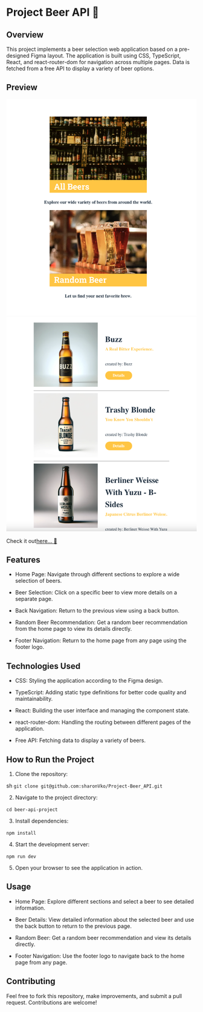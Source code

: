 # Project Beer API 🍻

## Overview

This project implements a beer selection web application based on a pre-designed Figma layout. The application is built using CSS, TypeScript, React, and react-router-dom for navigation across multiple pages. Data is fetched from a free API to display a variety of beer options.

## Preview

![screenshot](./public/IMGs/HomePreviewShot.png)
![screenshot](./public/IMGs/AllBeersPreviewShot.png)

Check it out[here... 🍺](https://beer-shop-api.netlify.app/)

## Features

- Home Page: Navigate through different sections to explore a wide selection of beers.

- Beer Selection: Click on a specific beer to view more details on a separate page.

- Back Navigation: Return to the previous view using a back button.

- Random Beer Recommendation: Get a random beer recommendation from the home page to view its details directly.

- Footer Navigation: Return to the home page from any page using the footer logo.

## Technologies Used

- CSS: Styling the application according to the Figma design.

- TypeScript: Adding static type definitions for better code quality and maintainability.

- React: Building the user interface and managing the component state.

- react-router-dom: Handling the routing between different pages of the application.

- Free API: Fetching data to display a variety of beers.

## How to Run the Project

1. Clone the repository:

sh
`git clone git@github.com:sharonVko/Project-Beer_API.git`

2. Navigate to the project directory:

`cd beer-api-project`

3. Install dependencies:

`npm install`

4. Start the development server:

`npm run dev`

5. Open your browser to see the application in action.

## Usage

- Home Page: Explore different sections and select a beer to see detailed information.

- Beer Details: View detailed information about the selected beer and use the back button to return to the previous page.

- Random Beer: Get a random beer recommendation and view its details directly.

- Footer Navigation: Use the footer logo to navigate back to the home page from any page.

## Contributing

Feel free to fork this repository, make improvements, and submit a pull request. Contributions are welcome!
